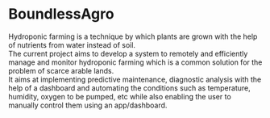 # BoundlessAgro


Hydroponic farming is a technique by which plants are grown with the help of nutrients from water instead of soil. <br>
The current project aims to develop a system to remotely and efficiently manage and monitor hydroponic farming which is a common solution for the problem of scarce arable lands.<br>
It aims at implementing predictive maintenance, diagnostic analysis with the help of a dashboard and automating the conditions such as temperature, humidity, oxygen
to be pumped, etc while also enabling the user to manually control them using an app/dashboard. 
